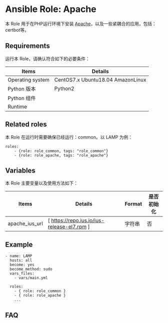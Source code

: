 Ansible Role: Apache
=========

本 Role 用于在PHP运行环境下安装 [Apache](https://www.apache.org/)，以及一些紧耦合的应用，包括：certbot等。

## Requirements

运行本 Role，请确认符合如下的必要条件：

| **Items**      | **Details** |
| ------------------| ------------------|
| Operating system | CentOS7.x Ubuntu18.04 AmazonLinux |
| Python 版本 | Python2  |
| Python 组件 |    |
| Runtime |  |


## Related roles

本 Role 在运行时需要确保已经运行：common。以 LAMP 为例：

```
roles:
    - {role: role_common, tags: "role_common"}
    - {role: role_apache, tags: "role_apache"}
```


## Variables

本 Role 主要变量以及使用方法如下：

| **Items**      | **Details** | **Format**  | **是否初始化** |
| ------------------| ------------------|-----|-----|
| apache_ius_url | [ https://repo.ius.io/ius-release-el7.rpm ] | 字符串 | 否 |



## Example

```
- name: LAMP
  hosts: all
  become: yes
  become_method: sudo 
  vars_files:
    - vars/main.yml 

  roles:
    - { role: role_common }
    - { role: role_apache }
    ...
```

## FAQ


